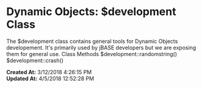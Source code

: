 # Dynamic Objects: $development Class

The $development class contains general tools for Dynamic Objects developement. It's primarily used by jBASE developers but we are exposing them for general use. Class Methods $development::randomstring() $development::crash()  

**Created At:** 3/12/2018 4:26:15 PM  
**Updated At:** 4/5/2018 12:52:28 PM  

